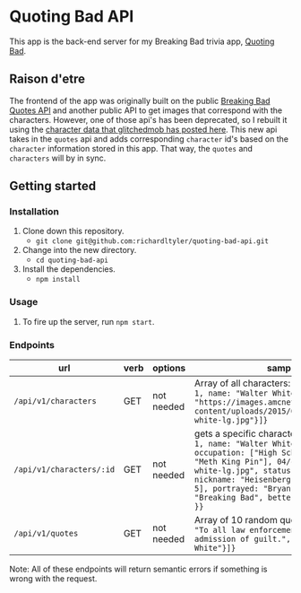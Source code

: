 # Quoting Bad API

This app is the back-end server for my Breaking Bad trivia app, [Quoting Bad](https://github.com/richardltyler/quoting-bad).

## Raison d'etre

The frontend of the app was originally built on the public [Breaking Bad Quotes API](https://breakingbadquotes.xyz/) and another public API to get images that correspond with the characters. However, one of those api's has been deprecated, so I rebuilt it using the [character data that glitchedmob has posted here](https://gist.github.com/glitchedmob/373e1ebf69d2c90cbf1a98322b0d77b7). This new api takes in the `quotes` api and adds corresponding `character` id's based on the `character` information stored in this app. That way, the `quotes` and `characters` will by in sync.

## Getting started

### Installation

1. Clone down this repository.
   - `git clone git@github.com:richardltyler/quoting-bad-api.git`
2. Change into the new directory.
   - `cd quoting-bad-api`
3. Install the dependencies.
   - `npm install`

### Usage

1. To fire up the server, run `npm start`.

### Endpoints

| url                      | verb | options    | sample response                                                                                                                                                                                                                                                                                                                                                                         |
| ------------------------ | ---- | ---------- | --------------------------------------------------------------------------------------------------------------------------------------------------------------------------------------------------------------------------------------------------------------------------------------------------------------------------------------------------------------------------------------- |
| `/api/v1/characters`     | GET  | not needed | Array of all characters: `{characters: [{ char_id: 1, name: "Walter White", image: "https://images.amcnetworks.com/amc.com/wp-content/uploads/2015/04/cast_bb_700x1000_walter-white-lg.jpg"}]}`                                                                                                                                                                                         |
| `/api/v1/characters/:id` | GET  | not needed | gets a specific character: `{character: { char_id: 1, name: "Walter White", birthday: "09-07-1958", occupation: ["High School Chemistry Teacher", "Meth King Pin"], 04/cast_bb_700x1000_walter-white-lg.jpg", status: "Presumed dead", nickname: "Heisenberg", appearance: [1, 2, 3, 4, 5], portrayed: "Bryan Cranston", category: "Breaking Bad", better_call_saul_appearance: [], }}` |
| `/api/v1/quotes`         | GET  | not needed | Array of 10 random quotes: `{quotes: [{"quote": "To all law enforcement entities, this is not an admission of guilt.", "author": "Walter White"}]}`                                                                                                                                                                                                                                     |

Note: All of these endpoints will return semantic errors if something is wrong with the request.
